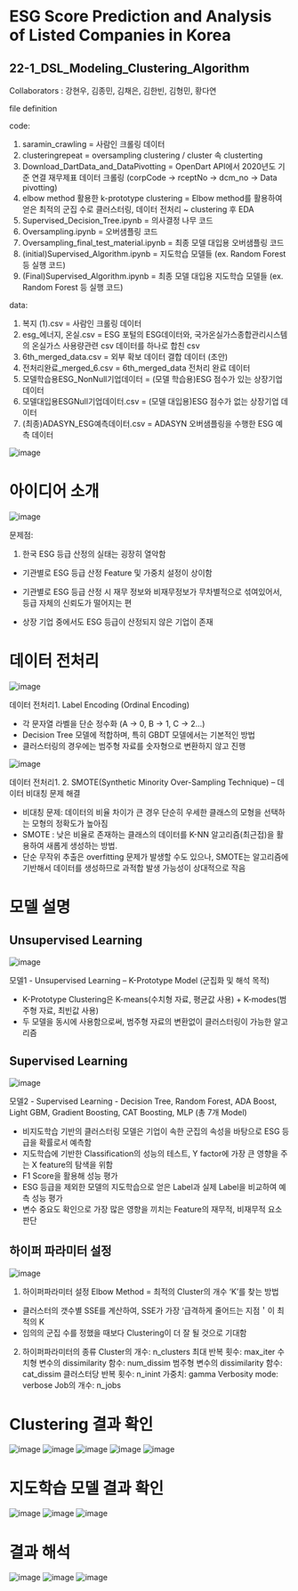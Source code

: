 # ESG Score Prediction and Analysis of Listed Companies in Korea
##  22-1_DSL_Modeling_Clustering_Algorithm

Collaborators : 강현우, 김종민, 김채은, 김한빈, 김형민, 황다연

file definition

code:
1. saramin_crawling = 사람인 크롤링 데이터 
2. clusteringrepeat = oversampling clustering / cluster 속 clusterting
3. Download_DartData_and_DataPivotting = OpenDart API에서 2020년도 기준 연결 재무제표 데이터 크롤링 (corpCode -> rceptNo -> dcm_no -> Data pivotting)
4. elbow method 활용한 k-prototype clustering = Elbow method를 활용하여 얻은 최적의 군집 수로 클러스터링, 데이터 전처리 ~ clustering 후 EDA
5. Supervised_Decision_Tree.ipynb = 의사결정 나무 코드
6. Oversampling.ipynb = 오버샘플링 코드
7. Oversampling_final_test_material.ipynb = 최종 모델 대입용 오버샘플링 코드 
8. (initial)Supervised_Algorithm.ipynb = 지도학습 모델들 (ex. Random Forest 등 실행 코드)
9. (Final)Supervised_Algorithm.ipynb = 최종 모델 대입용 지도학습 모델들 (ex. Random Forest 등 실행 코드)

data:
1. 복지 (1).csv = 사람인 크롤링 데이터
2. esg_에너지, 온실.csv = ESG 포털의 ESG데이터와, 국가온실가스종합관리시스템의 온실가스 사용량관련 csv 데이터를 하나로 합친 csv
3. 6th_merged_data.csv = 외부 확보 데이터 결합 데이터 (초안)
4. 전처리완료_merged_6.csv = 6th_merged_data 전처리 완료 데이터
5. 모델학습용ESG_NonNull기업데이터 = (모델 학습용)ESG 점수가 있는 상장기업 데이터
6. 모델대입용ESGNull기업데이터.csv = (모델 대입용)ESG 점수가 없는 상장기업 데이터
8. (최종)ADASYN_ESG예측데이터.csv = ADASYN 오버샘플링을 수행한 ESG 예측 데이터




![image](https://user-images.githubusercontent.com/77422840/163293893-9b4effce-1e45-4ac6-9548-3ef11cf730db.png)

# 아이디어 소개
![image](https://user-images.githubusercontent.com/77422840/163296786-8ed17110-6b84-453f-8c7b-6289a69d0130.png)

문제점: 
1. 한국 ESG 등급 산정의 실태는 굉장히 열악함
- 기관별로 ESG 등급 산정 Feature 및 가중치 설정이 상이함

- 기관별로 ESG 등급 산정 시 재무 정보와 비재무정보가 무차별적으로 섞여있어서, 등급 자체의 신뢰도가 떨어지는 편

- 상장 기업 중에서도 ESG 등급이 산정되지 않은 기업이 존재


# 데이터 전처리
![image](https://user-images.githubusercontent.com/77422840/163296923-7e9ff8de-0174-4bd8-9b3b-4070fa394fc5.png)

데이터 전처리1.  Label Encoding (Ordinal Encoding)
- 각 문자열 라벨을 단순 정수화 (A -> 0, B -> 1, C -> 2…)
- Decision Tree 모델에 적합하며, 특히 GBDT 모델에서는 기본적인 방법
- 클러스터링의 경우에는 범주형 자료를 숫자형으로 변환하지 않고 진행


![image](https://user-images.githubusercontent.com/77422840/163297128-c9757fcb-dd5b-4f47-9e65-7e685c64d614.png)

데이터 전처리1.  2.  SMOTE(Synthetic Minority Over-Sampling Technique) – 데이터 비대칭 문제 해결

- 비대칭 문제: 데이터의 비율 차이가 큰 경우 단순히 우세한 클래스의 모형을 선택하는 모형의 정확도가 높아짐
- SMOTE : 낮은 비율로 존재하는 클래스의 데이터를 K-NN 알고리즘(최근접)을 활용하여 새롭게 생성하는 방법. 
- 단순 무작위 추출은 overfitting 문제가 발생할 수도 있으나, SMOTE는 알고리즘에 기반해서 데이터를 생성하므로 과적합 발생 가능성이 상대적으로 작음

# 모델 설명
## Unsupervised Learning
![image](https://user-images.githubusercontent.com/77422840/163297245-0c83a988-76ac-488b-ba91-cb8385e63758.png)

모델1 - Unsupervised Learning – K-Prototype Model (군집화 및 해석 목적)

- K-Prototype Clustering은 K-means(수치형 자료, 평균값 사용) + K-modes(범주형 자료, 최빈값 사용)	
- 두 모델을 동시에 사용함으로써, 범주형 자료의 변환없이 클러스터링이 가능한 알고리즘


## Supervised Learning
![image](https://user-images.githubusercontent.com/77422840/163297419-b0e893d7-da9a-4836-b26f-20eb86fa269f.png)

모델2 - Supervised Learning - Decision Tree, Random Forest, ADA Boost, Light GBM, Gradient Boosting, CAT Boosting, MLP (총 7개 Model)
 - 비지도학습 기반의 클러스터링 모델은 기업이 속한 군집의 속성을 바탕으로 ESG 등급을 확률로서 예측함
- 지도학습에 기반한 Classification의 성능의 테스트, Y factor에 가장 큰 영향을 주는 X feature의 탐색을 위함
- F1 Score을 활용해 성능 평가
- ESG 등급을 제외한 모델의 지도학습으로 얻은 Label과 실제 Label을 비교하여 예측 성능 평가
- 변수 중요도 확인으로 가장 많은 영향을 끼치는 Feature의 재무적, 비재무적 요소 판단

## 하이퍼 파라미터 설정
![image](https://user-images.githubusercontent.com/77422840/163297526-8fc2c5ba-8be6-4e83-b4ad-6090774f8964.png)

1. 하이퍼파라미터 설정 
Elbow Method = 최적의 Cluster의 개수 ‘K’를 찾는 방법

- 클러스터의 갯수별 SSE를 계산하여, SSE가 가장 ‘급격하게 줄어드는 지점＇이 최적의 K
- 임의의 군집 수를 정했을 때보다 Clustering이 더 잘 될 것으로 기대함

2. 하이퍼파라미터의 종류
Cluster의 개수: n_clusters
최대 반복 횟수: max_iter
수치형 변수의 dissimilarity 함수: num_dissim
범주형 변수의 dissimilarity 함수: cat_dissim
클러스터당 반복 횟수: n_inint
가중치: gamma
Verbosity mode: verbose
Job의 개수: n_jobs

# Clustering 결과 확인
![image](https://user-images.githubusercontent.com/77422840/163297626-047814c8-333a-41fe-b22b-6ce3c977e4d7.png)
![image](https://user-images.githubusercontent.com/77422840/163297640-7a33a217-ff9e-47a8-856e-d4777b389d94.png)
![image](https://user-images.githubusercontent.com/77422840/163297669-d9a82e34-4ff4-4314-950a-7b6806905959.png)
![image](https://user-images.githubusercontent.com/77422840/163297684-435e51f8-1dad-4739-bd2b-6a87d65e07ed.png)
![image](https://user-images.githubusercontent.com/77422840/163297694-50c1c812-a1d0-4140-acdf-3a851abebc0b.png)

# 지도학습 모델 결과 확인 
![image](https://user-images.githubusercontent.com/77422840/163297726-06678999-7a31-41b1-94b0-e78ef55bce0e.png)
![image](https://user-images.githubusercontent.com/77422840/163297775-a8569dd0-fb4c-441a-b570-22970c37ff3d.png)
![image](https://user-images.githubusercontent.com/77422840/163297785-8be629ea-76f3-4237-bbde-c8f859dee2c9.png)

# 결과 해석 
![image](https://user-images.githubusercontent.com/77422840/163297829-45153558-fc5f-4589-ac75-984dc0f5d1cb.png)
![image](https://user-images.githubusercontent.com/77422840/163297840-d2c408f6-be0d-4bee-9fe4-1661f4fa3410.png)
![image](https://user-images.githubusercontent.com/77422840/163297849-4ac08c2d-9558-4b70-b4b9-049a73f7d2db.png)










